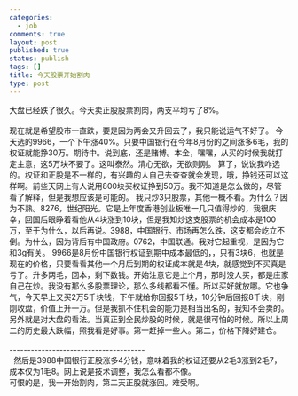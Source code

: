 ```yaml
--- 
categories: 
  - job
comments: true
layout: post
published: true
status: publish
tags: []
title: 今天股票开始割肉
type: post
---
```

<div id="msgcns!3725CC0EE38B1F6!1478" class="bvMsg">大盘已经跌了很久。今天卖正股股票割肉，两支平均亏了8%。<br><br>现在就是希望股市一直跌，要是因为两会又升回去了，我只能说运气不好了。 
今天选的9966，一个下午涨40%。只要中国银行在今年8月份的之间涨多6毛，我的权证就能挣30万。期待中。说到底，还是赌博。本金，嘿嘿，从买的时候我就打定主意，这5万块不要了。这叫泰然。清心无欲，无欲则刚。 
算了，说说我咋选的。权证和正股是不一样的，有兴趣的人自己去查查就会发现，哦，挣钱还可以这样啊。前些天网上有人说用800块买权证挣到50万。我不知道是怎么做的，尽管看了解释，但是我想应该是可能的。 
我只炒3只股票，其他一概不看。为什么？因为不熟。8276，世纪阳光。它是上年度香港创业板唯一几只值得炒的，我很庆幸，回国后眼睁着看他从4块涨到10块，但是我知炒这支股票的机会成本是100万，至于为什么，以后再说。3988，中国银行。市场再怎么跌，这支都会屹立不倒。为什么，因为背后有中国政府。0762，中国联通。我对它起重视，是因为它和3g有关。 
9966是8月份中国银行权证到期中成本最低的，，只有3块6，也就是现在的价格，只要看看其他一个月后到期的权证成本就是4块，就感觉到不买真是亏了。升多两毛，回本，剩下数钱。开始注意它是上个月，那时没人买，都是庄家自己在炒。我没有那么多股票理论，那么多线都看不懂。所以买好就放哪。它也争气，今天早上又买2万5千块钱，下午就给你回报5千块，10分钟后回报8千块，刚刚收盘，价值上升一万。但是我抓不住机会的能力是相当出名的，我知不会卖的。 
另外就是对大盘的看法。当真正到全民炒股的时候，就是很可怕的时候。所以上周二的历史最大跌幅，照我看是好事。第一赶掉一些人。第二，价格下降好建仓。<br><br>--------------------------------------<br> 
然后是3988中国银行正股涨多4分钱，意味着我的权证还要从2毛3涨到2毛7，成本仅为1毛8。网上说是技术调整，我怎么看都不像。<br>可恨的是，我一开始割肉，第二天正股就涨回。难受啊。<br>
</div>
